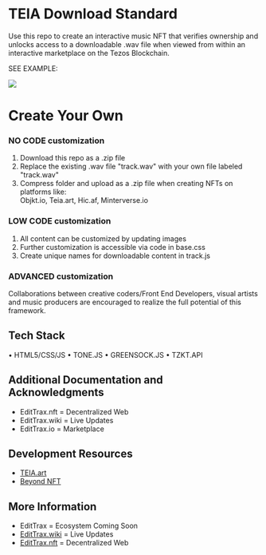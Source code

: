 # TEIA Download Standard

Use this repo to create an interactive music NFT that verifies ownership and unlocks access to a downloadable .wav file when viewed from within an interactive marketplace on the Tezos Blockchain.

SEE EXAMPLE:

<img src="https://gateway.pinata.cloud/ipfs/QmcRKTv6PX4zEM114RAnoDX6ukvxcVdxcsSA2bvG96Bbuu" />

# Create Your Own 

### NO CODE customization

1) Download this repo as a .zip file
2) Replace the existing .wav file "track.wav" with your own file labeled "track.wav"
3) Compress folder and upload as a .zip file when creating NFTs on platforms like: <br>Objkt.io, Teia.art, Hic.af, Minterverse.io 

### LOW CODE customization

1) All content can be customized by updating images
2) Further customization is accessible via code in base.css
3) Create unique names for downloadable content in track.js

### ADVANCED customization

Collaborations between creative coders/Front End Developers, visual artists and music producers are encouraged to realize the full potential of this framework.

## Tech Stack

• HTML5/CSS/JS
• TONE.JS
• GREENSOCK.JS
• TZKT.API

## Additional Documentation and Acknowledgments

* EditTrax.nft = Decentralized Web
* EditTrax.wiki = Live Updates
* EditTrax.io = Marketplace

## Development Resources

* [TEIA.art](https://github.com/teia-community/teia-docs/wiki/Interactive-OBJKTs)
* [Beyond NFT](https://github.com/BeyondNFT/sandbox)

## More Information

* EditTrax = Ecosystem Coming Soon
* [EditTrax.wiki](https://EditTrax.wiki) = Live Updates
* [EditTrax.nft](https://EditTrax.com) = Decentralized Web

